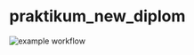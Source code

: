 # praktikum_new_diplom

![example workflow](https://github.com/cianoid/foodgram-project-react/actions/workflows/foodgram_workflow.yml/badge.svg)
